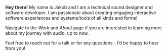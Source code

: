 **Hey there!** My name is Jakob and I am a technical sound designer and software developer. I am passionate about creating engaging interactive software experiences and systems/tools of all kinds and forms!

Navigate to the _Work_ and _About_ page if you are interested in learning more about my journey with audio, up to now.

Feel free to reach out for a talk or for any questions - I’d be happy to hear from you! <span><ion-icon name="happy-outline" style="font-size: 20px; margin-bottom: -4px; margin-left: 2px"></ion-icon></span>